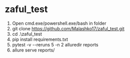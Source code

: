 # zaful_test

1. Open cmd.exe/powershell.exe/bash in folder
2. git clone https://github.com/Malashko17/zaful_test.git
3. cd .\zaful_test
4. pip install requirements.txt
5. pytest -v --reruns 5 -n 2 alluredir reports
6. allure serve reports/
